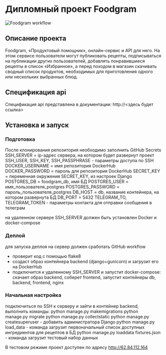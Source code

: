 # Дипломный проект Foodgram

![Foodgram workflow](https://github.com/yasuzuko/yamdb_finfoodgram-project-react/actions/workflows/main.yml/badge.svg)


## Описание проекта

Foodgram, «Продуктовый помощник», онлайн-сервис и API для него. На этом сервисе пользователи могут публиковать рецепты, подписываться на публикации других пользователей, добавлять понравившиеся рецепты в список «Избранное», а перед походом в магазин скачивать сводный список продуктов, необходимых для приготовления одного или нескольких выбранных блюд.

## Спецификация api

Спецификация api представлена в документации: http://<здесь будет ссылка>

## Установка и запуск
### Подготовка
После клонирования репозитория необходимо заполнить GitHub Secrets
SSH_SERVER = ip-адрес сервера, на котором будет развернут проект
SSH_USER, SSH_KEY, SSH_PASSPHRASE - параметры доступа по SSH 
DOCKER_USERNAME = имя репозитория DockerHub
DOCKER_PASSWORD = пароль для репозитория DockerHub
SECRET_KEY = переменная окружения SECRET_KEY, из настроек Django
POSTGRES_DB = foodgram_db, имя БД
POSTGRES_USER = имя_пользователя_postgres
POSTGRES_PASSWORD = пароль_пользователя_postgres
DB_HOST = db, название контейнера, на котором развернута БД
DB_PORT = 5432
TELEGRAM_TO, TELEGRAM_TOKEN - параметры контакта для отправки сообщения в телеграм

на удаленном сервере SSH_SERVER должен быть установлен Docker и docker-compose

### Деплой
для запуска деплоя на сервер должен сработать GitHub workflow
- проверит код с помощью flake8
- создаст образ контейнера backend (django+gunicorn) и загрузит его на DockerHub
- подключится к удаленному SSH_SERVER и запустит docker-compose: скачает образ backend, соберет frontend, запустит контейнеры db, backend, frontend, nginx

### Начальная настройка
подключиться по SSH к серверу и зайти в контейнер backend, выполнить команды:
python manage.py makemigrations
python manage.py migrate
python manage.py collectstatic
python manage.py createsuperuser - добавить администратора Django
python manage.py load_data - команда загрузит первоначальный список доступных ингредиентов для рецептов в БД
python manage.py loaddata fixtures.json - команда загрузит тестовый набор данных

В тестовом режиме проект доступен по адресу http://62.84.112.164